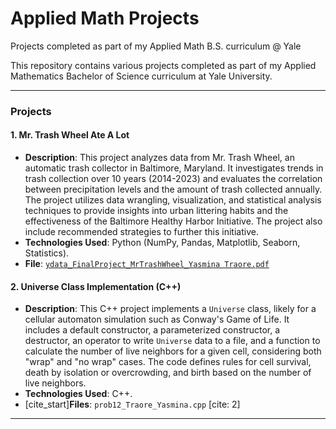 # Applied Math Projects
Projects completed as part of my Applied Math B.S. curriculum @ Yale

This repository contains various projects completed as part of my Applied Mathematics Bachelor of Science curriculum at Yale University.

----

### Projects

#### 1. Mr. Trash Wheel Ate A Lot

* **Description**: This project analyzes data from Mr. Trash Wheel, an automatic trash collector in Baltimore, Maryland. It investigates trends in trash collection over 10 years (2014-2023) and evaluates the correlation between precipitation levels and the amount of trash collected annually. The project utilizes data wrangling, visualization, and statistical analysis techniques to provide insights into urban littering habits and the effectiveness of the Baltimore Healthy Harbor Initiative. The project also include recommended strategies to further this initiative.
* **Technologies Used**: Python (NumPy, Pandas, Matplotlib, Seaborn, Statistics).
* **File**: [`ydata_FinalProject_MrTrashWheel_Yasmina Traore.pdf`](https://github.com/whYT3a/Applied-Math-Projects/blob/main/ydata_FinalProject_MrTrashWheel_Yasmina%20Traore.pdf)

#### 2. Universe Class Implementation (C++)

* **Description**: This C++ project implements a `Universe` class, likely for a cellular automaton simulation such as Conway's Game of Life. It includes a default constructor, a parameterized constructor, a destructor, an operator to write `Universe` data to a file, and a function to calculate the number of live neighbors for a given cell, considering both "wrap" and "no wrap" cases. The code defines rules for cell survival, death by isolation or overcrowding, and birth based on the number of live neighbors.
* **Technologies Used**: C++.
* [cite_start]**Files**: `prob12_Traore_Yasmina.cpp` [cite: 2]

---
